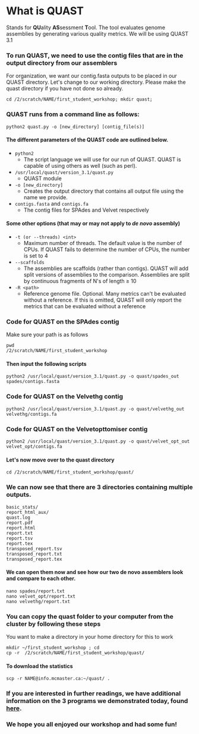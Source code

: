 # What is QUAST
Stands for **QU**ality **AS**sessment **T**ool. The tool evaluates genome assemblies by generating various quality metrics.
We will be using QUAST 3.1

### To run QUAST, we need to use the contig files that are in the output directory from our assemblers
For organization, we want our contig.fasta outputs to be placed in our QUAST directory. Let's change to our working directory. Please make the quast directory if you have not done so already.

```
cd /2/scratch/NAME/first_student_workshop; mkdir quast;
```
### QUAST runs from a command line as follows: 
```
python2 quast.py -o [new_directory] [contig_file(s)]
```
#### The different parameters of the QUAST code are outlined below.
- ```python2``` 
    - The script language we will use for our run of QUAST. QUAST is capable of using others as well (such as perl).
- ```/usr/local/quast/version_3.1/quast.py```
    -   QUAST module
- ```-o [new_directory] ```
    - Creates the output directory that contains all output file using the name we provide. 
- ```contigs.fasta``` and ```contigs.fa``` 
    - The contig files for SPAdes and Velvet respectively
  
#### Some other options (that may or may not apply to _de novo_ assembly)
 - ```-t (or --threads) <int>```
     - Maximum number of threads. The default value is the number of CPUs. If QUAST fails to determine the number of CPUs, the number is set to 4
 - ```--scaffolds```
     - The assemblies are scaffolds (rather than contigs). QUAST will add split versions of assemblies to the comparison. Assemblies are split by continuous fragments of N's of length ≥ 10
 - ```-R <path>```
     - Reference genome file. Optional. Many metrics can't be evaluated without a reference. If this is omitted, QUAST will only report the metrics that can be evaluated without a reference

### Code for QUAST on the SPAdes contig
Make sure your path is as follows
```
pwd
/2/scratch/NAME/first_student_workshop
```
#### Then input the following scripts
```
python2 /usr/local/quast/version_3.1/quast.py -o quast/spades_out spades/contigs.fasta
```
### Code for QUAST on the Velvethg contig
```
python2 /usr/local/quast/version_3.1/quast.py -o quast/velvethg_out velvethg/contigs.fa
```
### Code for QUAST on the Velvetopttomiser contig
```
python2 /usr/local/quast/version_3.1/quast.py -o quast/velvet_opt_out velvet_opt/contigs.fa
```
#### Let's now move over to the quast directory
```
cd /2/scratch/NAME/first_student_workshop/quast/
```
### We can now see that there are 3 directories containing multiple outputs.
```
basic_stats/
report_html_aux/
quast.log
report.pdf
report.html
report.txt
report.tsv
report.tex
transposed_report.tsv
transposed_report.txt
transposed_report.tex
```
#### We can open them now and see how our two de novo assemblers look and compare to each other.

```
nano spades/report.txt
nano velvet_opt/report.txt
nano velvethg/report.txt
```

### You can copy the quast folder to your computer from the cluster by following these steps
You want to make a directory in your home directory for this to work
```
mkdir ~/first_student_workshop ; cd
cp -r  /2/scratch/NAME/first_student_workshop/quast/
```
#### To download the statistics
```
scp -r NAME@info.mcmaster.ca:~/quast/ .
```

### If you are interested in further readings, we have additional information on the 3 programs we demonstrated today, found [here](https://github.com/GregK10/722Workshop_Velvet.SPAdes_YY.MY.GK/blob/main/5_Additional_readings.md).

### We hope you all enjoyed our workshop and had some fun!

